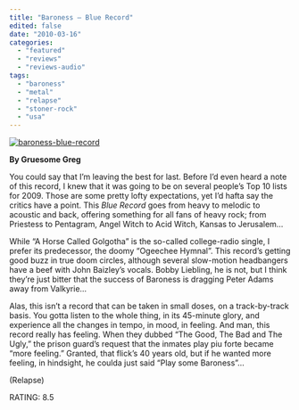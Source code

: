 ```yaml
---
title: "Baroness – Blue Record"
edited: false
date: "2010-03-16"
categories:
  - "featured"
  - "reviews"
  - "reviews-audio"
tags:
  - "baroness"
  - "metal"
  - "relapse"
  - "stoner-rock"
  - "usa"
---
```


[![baroness-blue-record](http://www.hellbound.ca/wp-content/uploads/2009/10/baroness-blue-record.jpg "baroness-blue-record")](http://www.hellbound.ca/wp-content/uploads/2009/10/baroness-blue-record.jpg)

**By Gruesome Greg**

You could say that I’m leaving the best for last. Before I’d even heard a note of this record, I knew that it was going to be on several people’s Top 10 lists for 2009. Those are some pretty lofty expectations, yet I’d hafta say the critics have a point. This _Blue Record_ goes from heavy to melodic to acoustic and back, offering something for all fans of heavy rock; from Priestess to Pentagram, Angel Witch to Acid Witch, Kansas to Jerusalem…

While “A Horse Called Golgotha” is the so-called college-radio single, I prefer its predecessor, the doomy “Ogeechee Hymnal”. This record’s getting good buzz in true doom circles, although several slow-motion headbangers have a beef with John Baizley’s vocals. Bobby Liebling, he is not, but I think they’re just bitter that the success of Baroness is dragging Peter Adams away from Valkyrie…

Alas, this isn’t a record that can be taken in small doses, on a track-by-track basis. You gotta listen to the whole thing, in its 45-minute glory, and experience all the changes in tempo, in mood, in feeling. And man, this record really has feeling. When they dubbed “The Good, The Bad and The Ugly,” the prison guard’s request that the inmates play piu forte became “more feeling.” Granted, that flick’s 40 years old, but if he wanted more feeling, in hindsight, he coulda just said “Play some Baroness”…

(Relapse)

RATING: 8.5
